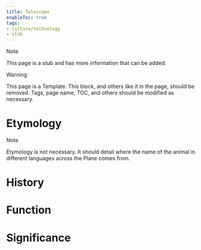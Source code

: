 ```yaml
---
title: Telescope
enableToc: true
tags:
- culture/technology
- stub
---
```


> [!note]
> This page is a stub and has more information that can be added.


> [!warning]
> This page is a Template. This block, and others like it in the page, should be removed. Tags, page name, TOC, and others should be modified as necessary.


# Etymology

> [!note]
> Etymology is not necessary. It should detail where the name of the animal in different languages across the Plane comes from.


# History

# Function

# Significance
